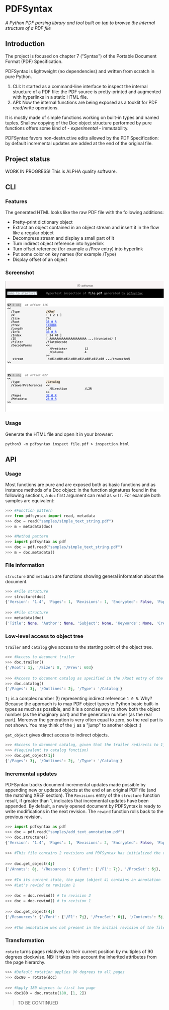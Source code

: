 PDFSyntax
=========

*A Python PDF parsing library and tool built on top to browse the internal structure of a PDF file*

## Introduction

The project is focused on chapter 7 ("Syntax") of the Portable Document Format (PDF) Specification.

PDFSyntax is lightweight (no dependencies) and written from scratch in pure Python. 

1. CLI: It started as a command-line interface to inspect the internal structure of a PDF file: the PDF source is pretty-printed and augmented with hyperlinks in a static HTML file.
2. API: Now the internal functions are being exposed as a tooklit for PDF read/write operations.

It is mostly made of simple functions working on built-in types and named tuples. Shallow copying of the Doc object structure performed by pure functions offers some kind of - *experimental* - immutability.

PDFSyntax favors non-destructive edits allowed by the PDF Specification: by default incremental updates are added at the end of the original file.

## Project status

WORK IN PROGRESS! This is ALPHA quality software.

## CLI

### Features
The generated HTML looks like the raw PDF file with the following additions:
* Pretty-print dictionary object
* Extract an object contained in an object stream and insert it in the flow like a regular object
* Decompress stream and display a small part of it
* Turn indirect object reference into hyperlink
* Turn offset reference (for example a /Prev entry) into hyperlink
* Put some color on key names (for example /Type)
* Display offset of an object

### Screenshot
![PDFSyntax screenshot](https://raw.githubusercontent.com/desgeeko/pdfsyntax/main/screenshot.png)

### Usage
Generate the HTML file and open it in your browser:

    python3 -m pdfsyntax inspect file.pdf > inspection.html

## API

### Usage

Most functions are pure and are exposed both as basic functions and as instance methods of a Doc object: in the function signatures found in the following sections, a `doc` first argument can read as `self`.
For example both samples are equivalent:

```Python
>>> #Function pattern
>>> from pdfsyntax import read, metadata
>>> doc = read("samples/simple_text_string.pdf")
>>> m = metadata(doc)
```

```Python
>>> #Method pattern
>>> import pdfsyntax as pdf
>>> doc = pdf.read("samples/simple_text_string.pdf")
>>> m = doc.metadata()
```

### File information

`structure` and `metadata` are functions showing general information about the document.

```Python
>>> #File structure
>>> structure(doc)
{'Version': '1.4', 'Pages': 1, 'Revisions': 1, 'Encrypted': False, 'Paper': '215x279mm or 8.5x11.0in (US Letter)'}

>>> #File structure
>>> metadata(doc)
{'Title': None, 'Author': None, 'Subject': None, 'Keywords': None, 'Creator': None, 'Producer': None, 'CreationDate': None, 'ModDate': None}
```

### Low-level access to object tree

`trailer` and `catalog` give access to the starting point of the object tree. 

```Python
>>> #Access to document trailer
>>> doc.trailer()
{'/Root': 1j, '/Size': 8, '/Prev': 603}

>>> #Access to document catalog as specified in the /Root entry of the trailer
>>> doc.catalog()
{'/Pages': 3j, '/Outlines': 2j, '/Type': '/Catalog'}
```

`1j` is a complex number (!) representing indirect reference `1 0 R`. Why? Because the approach is to map PDF object types to Python basic built-in types as much as possible, and it is a concise way to show both the object number (as the imaginary part) and the generation number (as the real part). Moreover the generation is very often equal to zero, so the real part is not shown.
You may think of the `j` as a "jump" to another object :)

`get_object` gives direct access to indirect objects.

```Python
>>> #Access to document catalog, given that the trailer redirects to 1j for root
>>> #(equivalent to catalog fonction)
>>> doc.get_object(1j)
{'/Pages': 3j, '/Outlines': 2j, '/Type': '/Catalog'}
```

### Incremental updates

PDFSyntax tracks document incremental updates made possible by appending new or updated objects at the end of an original PDF file (and the matching XREF section). The `Revisions` entry of the `structure` function result, if greater than 1, indicates that incremental updates have been appended. By default, a newly opened document by PDFSyntax is ready to write modifications in the next revision. The `rewind` function rolls back to the previous revision. 

```Python
>>> import pdfsyntax as pdf
>>> doc = pdf.read("samples/add_text_annotation.pdf")
>>> doc.structure()
{'Version': '1.4', 'Pages': 1, 'Revisions': 2, 'Encrypted': False, 'Paper': '215x279mm or 8.5x11.0in (US Letter)'}

>>> #This file contains 2 revisions and PDFSyntax has initialized the doc object for a future revision 3

>>> doc.get_object(4j)
{'/Annots': 8j, '/Resources': {'/Font': {'/F1': 7j}, '/ProcSet': 6j}, '/Contents': 5j, '/MediaBox': [0, 0, 612, 792], '/Parent': 3j, '/Type': '/Page'}

>>> #In its current state, the page (object 4) contains an annotation
>>> #Let's rewind to revision 1

>>> doc = doc.rewind() # to revision 2
>>> doc = doc.rewind() # to revision 1

>>> doc.get_object(4j)
{'/Resources': {'/Font': {'/F1': 7j}, '/ProcSet': 6j}, '/Contents': 5j, '/MediaBox': [0, 0, 612, 792], '/Parent': 3j, '/Type': '/Page'}

>>> #The annotation was not present in the initial revision of the file
```

### Transformation

`rotate` turns pages relatively to their current position by multiples of 90 degrees clockwise. NB: It takes into account the inherited attributes from the page hierarchy.

```Python
>>> #Default rotation applies 90 degrees to all pages
>>> doc90 = rotate(doc)

>>> #Apply 180 degrees to first two page
>>> doc180 = doc.rotate(180, [1, 2])
```

> TO BE CONTINUED

